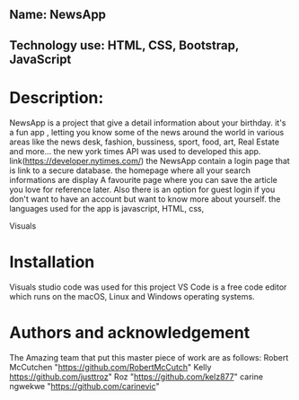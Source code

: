 ## Name: NewsApp
## Technology use: HTML, CSS, Bootstrap, JavaScript


# Description:

NewsApp is a project that give a detail information about your birthday.
it's a fun app , letting you know some of the news around the world in 
various areas like the news desk, fashion, bussiness, sport, food, art, 
Real Estate and more...
the new york times API was used to developed this app. 
link(https://developer.nytimes.com/)
the NewsApp contain a login page that is link to a secure database.
the homepage where all your search informations are display
A favourite page where you can save the article you love for reference later.
Also there is an option for guest login if you don't want to have an account but want to 
know more about yourself. 
the languages used for the app is javascript, HTML, css, 




Visuals




# Installation

Visuals studio code was used for this project
 VS Code is a free code editor which runs on the macOS, 
 Linux and Windows operating systems.
 



# Authors and acknowledgement
The Amazing team that put this master piece of work are as follows:
Robert McCutchen "https://github.com/RobertMcCutch"
Kelly https://github.com/justtroz"
Roz "https://github.com/kelz877"
carine ngwekwe "https://github.com/carinevic"


